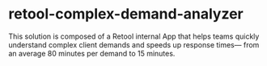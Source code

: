 # retool-complex-demand-analyzer
This solution is composed of a Retool internal App that helps teams quickly understand complex client demands and speeds up response times— from an average 80 minutes per demand to 15 minutes.
